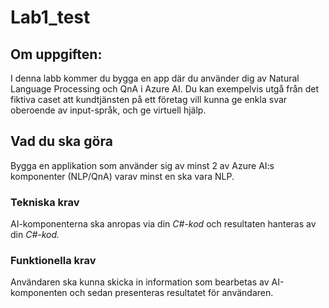 # Lab1_test

## Om uppgiften:

I denna labb kommer du bygga en app där du använder dig av Natural Language Processing och QnA i Azure AI. Du kan exempelvis utgå från det fiktiva caset att kundtjänsten på ett företag vill kunna ge enkla svar oberoende av input-språk, och ge virtuell hjälp.

## Vad du ska göra

Bygga en applikation som använder sig av minst 2 av Azure AI:s komponenter (NLP/QnA) varav minst en ska vara NLP.

### Tekniska krav

AI-komponenterna ska anropas via din *C#-kod* och resultaten hanteras av din *C#-kod.*

### Funktionella krav

Användaren ska kunna skicka in information som bearbetas av AI-komponenten och sedan presenteras resultatet för användaren.

